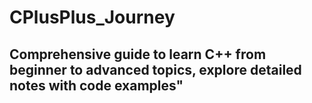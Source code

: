 # CPlusPlus_Journey

## Comprehensive guide to learn C++ from beginner to advanced topics, explore detailed notes with code examples"
